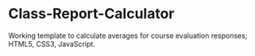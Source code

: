 # Class-Report-Calculator
Working template to calculate averages for course evaluation responses; HTML5, CSS3, JavaScript.
